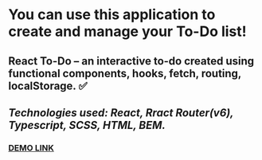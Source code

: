 # **You can use this application to create and manage your To-Do list!**

## React To-Do – an interactive to-do created using functional components, hooks, fetch, routing, localStorage.  :white_check_mark:

## *Technologies used: React, Rract Router(v6), Typescript, SCSS, HTML, BEM.*

### [DEMO LINK](https://NataliiaRodoman.github.io/-react_todo-app_1/)  
